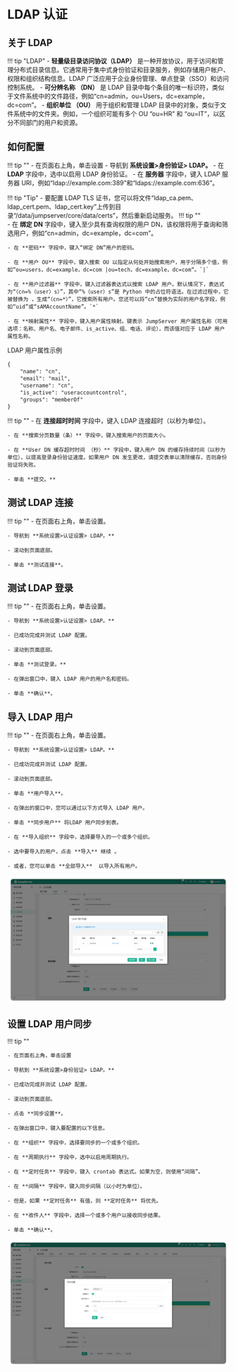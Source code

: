 # LDAP 认证

## 关于 LDAP

!!! tip "LDAP"
    - **轻量级目录访问协议（LDAP）** 是一种开放协议，用于访问和管理分布式目录信息。它通常用于集中式身份验证和目录服务，例如存储用户帐户、权限和组织结构信息。LDAP 广泛应用于企业身份管理、单点登录（SSO）和访问控制系统。
    - **可分辨名称 （DN）** 是 LDAP 目录中每个条目的唯一标识符，类似于文件系统中的文件路径，例如“cn=admin，ou=Users，dc=example，dc=com”。
    - **组织单位 （OU）** 用于组织和管理 LDAP 目录中的对象，类似于文件系统中的文件夹。例如，一个组织可能有多个 OU “ou=HR” 和 “ou=IT”，以区分不同部门的用户和资源。

## 如何配置

!!! tip ""
    - 在页面右上角，单击设置
    - 导航到 **系统设置>身份验证> LDAP。**
    - 在 **LDAP** 字段中，选中以启用 LDAP 身份验证。
    - 在 **服务器** 字段中，键入 LDAP 服务器 URI，例如“ldap://example.com:389”和“ldaps://example.com:636”。

!!! tip "Tip"
    - 要配置 LDAP TLS 证书，您可以将文件“ldap_ca.pem、ldap_cert.pem、ldap_cert.key”上传到目录“/data/jumpserver/core/data/certs”，然后重新启动服务。
!!! tip ""               
    - 在 **绑定 DN** 字段中，键入至少具有查询权限的用户 DN，该权限将用于查询和筛选用户，例如“cn=admin，dc=example，dc=com”。

    - 在 **密码** 字段中，键入“绑定 DN”用户的密码。

    - 在 **用户 OU** 字段中，键入搜索 OU 以指定从何处开始搜索用户，用于分隔多个值，例如“ou=users，dc=example，dc=com |ou=tech，dc=example，dc=com“。`|`

    - 在 **用户过滤器** 字段中，键入过滤器表达式以搜索 LDAP 用户。默认情况下，表达式为“（cn=%（user）s）”，其中“%（user）s”是 Python 中的占位符语法。在过滤过程中，它被替换为 ，生成“（cn=*）”，它搜索所有用户。您还可以将“cn”替换为实际的用户名字段，例如“uid”或“sAMAccountName”。`*`

    - 在 **映射属性** 字段中，键入用户属性映射。键表示 JumpServer 用户属性名称（可用选项：名称、用户名、电子邮件、is_active、组、电话、评论），而该值对应于 LDAP 用户属性名称。

LDAP 用户属性示例

```
{  
    "name": "cn",
	"email": "mail",  
	"username": "cn",  
	"is_active": "useraccountcontrol",  
	"groups": "memberOf"
}
```
!!! tip ""
    - 在 **连接超时时间** 字段中，键入 LDAP 连接超时（以秒为单位）。

    - 在 **搜索分页数量（条）** 字段中，键入搜索用户的页面大小。

    - 在 **User DN 缓存超时时间 （秒）** 字段中，键入用户 DN 的缓存持续时间（以秒为单位），以提高登录身份验证速度。如果用户 DN 发生更改，请提交表单以清除缓存，否则身份验证将失败。

    - 单击 **提交。**


## 测试 LDAP 连接
!!! tip ""
    - 在页面右上角，单击设置。

    - 导航到 **系统设置>认证设置> LDAP。**

    - 滚动到页面底部。

    - 单击 **测试连接**。

## 测试 LDAP 登录
!!! tip ""
    - 在页面右上角，单击设置。

    - 导航到 **系统设置>认证设置> LDAP。**

    - 已成功完成并测试 LDAP 配置。

    - 滚动到页面底部。

    - 单击 **测试登录。**

    - 在弹出窗口中，键入 LDAP 用户的用户名和密码。

    - 单击 **确认**。

## 导入 LDAP 用户
!!! tip ""
    - 在页面右上角，单击设置。

    - 导航到 **系统设置>认证设置> LDAP。**

    - 已成功完成并测试 LDAP 配置。

    - 滚动到页面底部。

    - 单击 **用户导入**。

    - 在弹出的窗口中，您可以通过以下方式导入 LDAP 用户。

    - 单击 **同步用户** 将LDAP 用户同步到表。

    - 在 **导入组织** 字段中，选择要导入的一个或多个组织。

    - 选中要导入的用户，点击 **导入** 继续 。

    - 或者，您可以单击 **全部导入**  以导入所有用户。

![LDAP图1](../../../../img/V4_LDAP1.png)

## 设置 LDAP 用户同步
!!! tip ""

    - 在页面右上角，单击设置

    - 导航到 **系统设置>身份验证> LDAP。**

    - 已成功完成并测试 LDAP 配置。

    - 滚动到页面底部。

    - 点击 **同步设置**。

    - 在弹出窗口中，键入要配置的以下信息。

    - 在 **组织** 字段中，选择要同步的一个或多个组织。

    - 在 **周期执行** 字段中，选中以启用周期执行。

    - 在 **定时任务** 字段中，键入 crontab 表达式。如果为空，则使用“间隔”。

    - 在 **间隔** 字段中，键入同步间隔（以小时为单位）。

    - 但是，如果 **定时任务** 有值，则 **定时任务** 将优先。

    - 在 **收件人** 字段中，选择一个或多个用户以接收同步结果。

    - 单击 **确认**。

![LDAP图2](../../../../img/V4_LDAP2.png)

